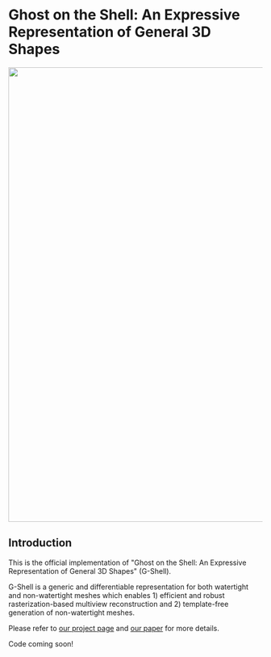 # Ghost on the Shell: An Expressive Representation of General 3D Shapes


<div align="center">
  <img src="assets/teaser.jpg" width="900"/>
</div>

## Introduction

This is the official implementation of "Ghost on the Shell: An Expressive Representation of General 3D Shapes" (G-Shell).

G-Shell is a generic and differentiable representation for both watertight and non-watertight meshes which enables 1) efficient and robust rasterization-based multiview reconstruction and 2) template-free generation of non-watertight meshes.

Please refer to [our project page](https://gshell3d.github.io) and [our paper](https://gshell3d.github.io/static/paper/gshell.pdf) for more details.


Code coming soon!
